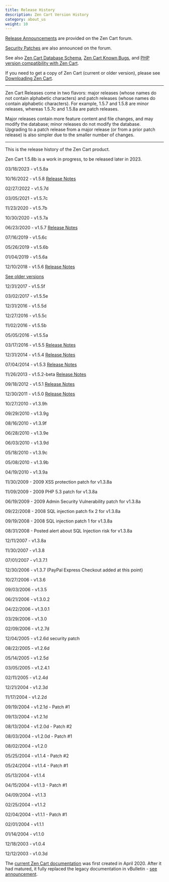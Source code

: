 ```yaml
---
title: Release History
description: Zen Cart Version History
category: about_us
weight: 10
---
```


<!-- RELEASETIME - update --> 

[Release Announcements](https://www.zen-cart.com/forumdisplay.php?2-Zen-Cart-Release-Announcements) are provided on the Zen Cart forum. 

[Security Patches](/user/about_us/security_releases/) are also announced on the forum. 

See also [Zen Cart Database Schema](/dev/schema/), 
[Zen Cart Known Bugs](/user/about_us/known_bugs/), 
and
[PHP version compatibility with Zen Cart](/user/first_steps/server_requirements/#php-version). 

If you need to get a copy of Zen Cart (current or older version), please see [Downloading Zen Cart](/user/first_steps/get_zen_cart/). 

---

Zen Cart Releases come in two flavors: major releases (whose names do not contain alphabetic characters) and patch releases (whose names do contain alphabetic characters).  For example, 1.5.7 and 1.5.8 are minor releases, whereas 1.5.7c and 1.5.8a are patch releases. 

Major releases contain more feature content and file changes, and may modify the database; minor releases do not modify the database.  Upgrading to a patch release from a major release (or from a prior patch release) is also simpler due to the smaller number of changes. 

--- 
This is the release history of the Zen Cart product.

Zen Cart 1.5.8b is a work in progress, to be released later in 2023.

03/18/2023 - v1.5.8a 

10/16/2022 - v1.5.8 [Release Notes](/release/whatsnew_1.5.8.html)

02/27/2022 - v1.5.7d

03/05/2021 - v1.5.7c 

11/23/2020 - v1.5.7b 

10/30/2020 - v1.5.7a 

06/23/2020 - v1.5.7 [Release Notes](https://www.zen-cart.com/docs/whatsnew_1.5.7.html)

07/16/2019 - v1.5.6c

05/26/2019 - v1.5.6b

01/04/2019 - v1.5.6a

12/10/2018 - v1.5.6 [Release Notes](https://www.zen-cart.com/docs/whatsnew_1.5.6.html)


<!-- show prior two versions then put everything else below here --> 

<p>
  <a class="btn btn-primary" data-toggle="collapse" href="#collapseVersions" role="button" aria-expanded="false" aria-controls="collapseVersions">
    See older versions 
  </a>
</p>
<div class="collapse" id="collapseVersions">
  <div class="card card-body">

12/31/2017 - v1.5.5f

03/02/2017 - v1.5.5e

12/31/2016 - v1.5.5d

12/27/2016 - v1.5.5c

11/02/2016 - v1.5.5b

05/05/2016 - v1.5.5a

03/17/2016 - v1.5.5 [Release Notes](https://www.zen-cart.com/docs/whatsnew_1.5.5.html)

12/31/2014 - v1.5.4 [Release Notes](https://www.zen-cart.com/docs/whatsnew_1.5.4.html)

07/04/2014 - v1.5.3 [Release Notes](https://www.zen-cart.com/docs/whatsnew_1.5.3.html)

11/26/2013 - v1.5.2-beta [Release Notes](https://www.zen-cart.com/docs/whatsnew_1.5.2.html)

09/18/2012 - v1.5.1 [Release Notes](https://www.zen-cart.com/docs/whatsnew_1.5.1.html)

12/30/2011 - v1.5.0 [Release Notes](https://www.zen-cart.com/docs/whatsnew_1.5.0.html)

10/27/2010 - v1.3.9h

09/29/2010 - v1.3.9g

08/16/2010 - v1.3.9f

06/28/2010 - v1.3.9e

06/03/2010 - v1.3.9d

05/18/2010 - v1.3.9c

05/08/2010 - v1.3.9b

04/19/2010 - v1.3.9a

11/30/2009 - 2009 XSS protection patch for v1.3.8a

11/09/2009 - 2009 PHP 5.3 patch for v1.3.8a

06/19/2009 - 2009 Admin Security Vulnerability patch for v1.3.8a

09/22/2008 - 2008 SQL injection patch fix 2 for v1.3.8a

09/19/2008 - 2008 SQL injection patch 1 for v1.3.8a

08/31/2008 - Posted alert about SQL Injection risk for v1.3.8a

12/11/2007 - v1.3.8a

11/30/2007 - v1.3.8

07/01/2007 - v1.3.7.1

12/30/2006 - v1.3.7 (PayPal Express Checkout added at this point)

10/27/2006 - v1.3.6

09/03/2006 - v1.3.5

06/21/2006 - v1.3.0.2

04/22/2006 - v1.3.0.1

03/29/2006 - v1.3.0

02/09/2006 - v1.2.7d

12/04/2005 - v1.2.6d security patch

08/22/2005 - v1.2.6d

05/14/2005 - v1.2.5d

03/05/2005 - v1.2.4.1

02/11/2005 - v1.2.4d

12/21/2004 - v1.2.3d

11/17/2004 - v1.2.2d

09/19/2004 - v1.2.1d - Patch #1

09/13/2004 - v1.2.1d

08/13/2004 - v1.2.0d - Patch #2

08/03/2004 - v1.2.0d - Patch #1

08/02/2004 - v1.2.0

05/25/2004 - v1.1.4 - Patch #2

05/24/2004 - v1.1.4 - Patch #1

05/13/2004 - v1.1.4

04/15/2004 - v1.1.3 - Patch #1

04/09/2004 - v1.1.3

02/25/2004 - v1.1.2

02/04/2004 - v1.1.1 - Patch #1

02/01/2004 - v1.1.1

01/14/2004 - v1.1.0

12/18/2003 - v1.0.4

12/12/2003 - v1.0.3d

</div>
</div>

The [current Zen Cart documentation](https://github.com/zencart/documentation) was first created in April 2020. After it had matured, it fully replaced the legacy documentation in vBulletin - [see announcement](https://www.zen-cart.com/showthread.php?226534-Refreshed-Zen-Cart-Documentation).

